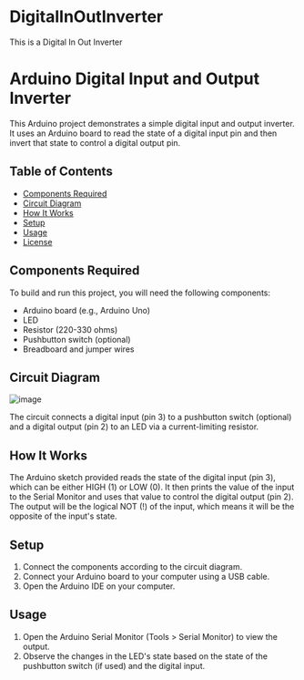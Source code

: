 # DigitalInOutInverter
This is a Digital In Out Inverter
# Arduino Digital Input and Output Inverter

This Arduino project demonstrates a simple digital input and output inverter. It uses an Arduino board to read the state of a digital input pin and then invert that state to control a digital output pin.

## Table of Contents

- [Components Required](#components-required)
- [Circuit Diagram](#circuit-diagram)
- [How It Works](#how-it-works)
- [Setup](#setup)
- [Usage](#usage)
- [License](#license)

## Components Required

To build and run this project, you will need the following components:

- Arduino board (e.g., Arduino Uno)
- LED
- Resistor (220-330 ohms)
- Pushbutton switch (optional)
- Breadboard and jumper wires

## Circuit Diagram
![image](https://github.com/RoggersAnguzu/DigitalInOutInverter/assets/141458053/00d097d2-f209-4841-af7f-f5e4c568f510)

The circuit connects a digital input (pin 3) to a pushbutton switch (optional) and a digital output (pin 2) to an LED via a current-limiting resistor.

## How It Works

The Arduino sketch provided reads the state of the digital input (pin 3), which can be either HIGH (1) or LOW (0). It then prints the value of the input to the Serial Monitor and uses that value to control the digital output (pin 2). The output will be the logical NOT (!) of the input, which means it will be the opposite of the input's state.

## Setup

1. Connect the components according to the circuit diagram.
2. Connect your Arduino board to your computer using a USB cable.
3. Open the Arduino IDE on your computer.

## Usage

1. Open the Arduino Serial Monitor (Tools > Serial Monitor) to view the output.
2. Observe the changes in the LED's state based on the state of the pushbutton switch (if used) and the digital input.

